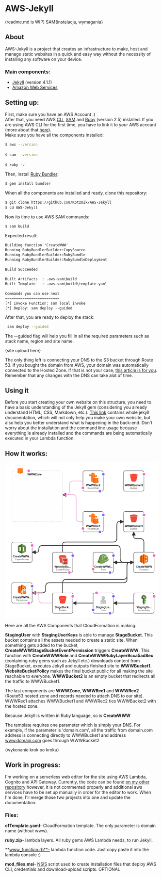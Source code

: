 # AWS-Jekyll
(readme.md is WIP) SAM{instalacja, wymagania}

## About
AWS-Jekyll is a project that creates an infrastructure to make, host and manage static websites in a quick and easy way without the necessity of installing any software on your device.

### Main components: 
- [Jekyll](https://jekyllrb.com) (version 4.1.1)
- [Amazon Web Services](https://aws.amazon.com)

## Setting up:
First, make sure you have an AWS Account :)  
After that, you need AWS [CLI](https://aws.amazon.com/cli/), [SAM](https://aws.amazon.com/serverless/sam/) and [Ruby](https://www.ruby-lang.org) (version 2.5) installed. 
If you are using AWS CLI for the first time, you have to link it to your AWS account (more about that [here](https://docs.aws.amazon.com/cli/latest/userguide/cli-chap-configure.html)).  
Make sure you have all the components installed:
```bash
$ aws --version

$ sam --version

$ ruby -v
```
Then, install [Ruby Bundler](https://bundler.io):
```bash
$ gem install bundler
```
When all the components are installed and ready, clone this repository:
```bash
$ git clone https://github.com/Kotzmik/AWS-Jekyll
$ cd AWS-Jekyll
```
Now its time to use AWS SAM commands:
```bash
$ sam build
```
Expected result:
```
Building function 'CreateWWW'
Running RubyBundlerBuilder:CopySource
Running RubyBundlerBuilder:RubyBundle
Running RubyBundlerBuilder:RubyBundleDeployment

Build Succeeded

Built Artifacts  : .aws-sam\build
Built Template   : .aws-sam\build\template.yaml

Commands you can use next
=========================
[*] Invoke Function: sam local invoke
[*] Deploy: sam deploy --guided
```
After that, you are ready to deploy the stack:
```bash
 sam deploy --guided
```
The --guided flag will help you fill in all the required parameters such as stack name, region and site name.

{site upload here}

The only thing left is connecting your DNS to the S3 bucket through Route 53. If you bought the domain from AWS, your domain was automatically connected to the Hosted Zone. If that is not your case, [this article is for you](https://docs.aws.amazon.com/Route53/latest/DeveloperGuide/MigratingDNS.html). Remember that any changes with the DNS can take alot of time.

## Using it
Before you start creating your own website on this structure, you need to have a basic understanding of the Jekyll gem (considering you already understand HTML, CSS, Markdown, etc.). [This link](https://jekyllrb.com/docs/) contains whole jekyll documentation, which will not only help you make your own website, but also help you better understand what is happening in the back-end. Don't worry about the installation and the command line usage because everything is already installed and the commands are being automatically executed in your Lambda function. 
## How it works:
![Template](img/CF.png)

Here are all the AWS Components that CloudFormation is making. 

**StagingUser** with **StagingUserKeys** is able to manage **StageBucket**. 
This bucket contains all the assets needed to create a static site. 
When something gets added to the bucket, **CreateWWWStageBucketEventPermission** triggers **CreateWWW**. 
This function with **CreateWWWRole** and **CreateWWWRubyLayer9cca5ad8ec** (containing ruby gems such as Jekyll etc.) downloads content from StageBucket, executes Jekyll and outputs finished site to **WWWBucket1**. **WebsiteBucketPolicy** makes the final bucket public for all making the site reachable to everyone. 
**WWWBucket2** is an empty bucket that redirects all the traffic to WWWBucket1. 

The last components are **WWWZone**, **WWWRec1** and **WWWRec2** (Route53 hosted zone and records needed to attach DNS to our site). WWWRec1 attaches WWWBucket1 and WWWRec2 ties WWWBucket2 with the hosted zone. 

Because Jekyll is written in Ruby language, so is **CreateWWW**

The template requires one parameter which is simply your DNS. For example, if the parameter is 'domain.com', all the traffic from domain.com address is connecting directly to WWWBucket1 and address www.domain.com goes through WWWBucket2

{wykonanie krok po kroku}

## Work in progress:
I'm working on a serverless web editor for the site using AWS Lambda, Cognito and API Gateway. Currently, the code can be found [on my other repository](https://github.com/Kotzmik/git2s3test) however, it is not commented properly and additional aws services have to be set up manually in order for the editor to work. When I'm done, I'll merge those two projects into one and update the documentation.


### Files:
**cfTemplate.yaml**- CloudFormation template. The only parameter is domain name (without www).

**ruby.zip**- lambda layers. All ruby gems AWS Lambda needs, to run Jekyll.

**www_function.rb**- lambda function code. Just copy paste it into the lambda console :)

**mod_files.msi**- [NSIS](https://nsis.sourceforge.io/Main_Page) script used to create installation files that deploy AWS CLI, credentials and download-upload scripts. OPTIONAL
